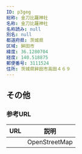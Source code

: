 ```yaml
---
ID: p3geg
総称: 金刀比羅神社
名称: 金刀比羅神社
名称読み: null
別名: null
都道府県: 茨城県
区域: 鉾田市
緯度: 36.1280704
経度: 140.518875
郵便番号: 3111524
住所: 茨城県鉾田市高田４６９
---
```


## その他

### 参考URL

| URL | 説明          |
| --- | ------------- |
|     | OpenStreetMap |
